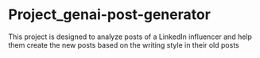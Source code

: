 # Project_genai-post-generator
This project is designed to analyze posts of a LinkedIn influencer and help them create the new posts based on the writing style in their old posts

